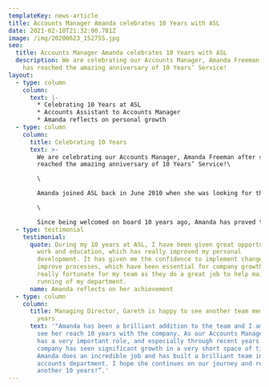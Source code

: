 ```yaml
---
templateKey: news-article
title: Accounts Manager Amanda celebrates 10 Years with ASL
date: 2021-02-10T21:32:00.781Z
image: /img/20200623_152755.jpg
seo:
  title: Accounts Manager Amanda celebrates 10 Years with ASL
  description: We are celebrating our Accounts Manager, Amanda Freeman after she
    has reached the amazing anniversary of 10 Years’ Service!
layout:
  - type: column
    column:
      text: |-
        * Celebrating 10 Years at ASL
        * Accounts Assistant to Accounts Manager
        * Amanda reflects on personal growth
  - type: column
    column:
      title: Celebrating 10 Years
      text: >-
        We are celebrating our Accounts Manager, Amanda Freeman after she has
        reached the amazing anniversary of 10 Years’ Service!\

        \

        Amanda joined ASL back in June 2010 when she was looking for the right company to progress in her passion in Accounting.\

        \

        Since being welcomed on board 10 years ago, Amanda has proved to be a very valuable member of the team after growing her Accounting portfolio of Qualifications. These include; Advanced Diploma in Accounting Level 3, and Professional Diploma in Accounting Level 4. This development and commitment to grow her knowledge landed her with a well-deserved promotion to Accounts Manager.
  - type: testimonial
    testimonial:
      quote: During my 10 years at ASL, I have been given great opportunities both in
        work and education, which has really improved my personal
        development. It has given me the confidence to implement changes and
        improve processes, which have been essential for company growth. I feel
        really fortunate for my team as they do a great job to help maintain the
        running of my department.
      name: Amanda reflects on her achievement
  - type: column
    column:
      title: Managing Director, Gareth is happy to see another team member reach 10
        years
      text: '"Amanda has been a brilliant addition to the team and I am delighted to
        see her reach 10 years with the company. As our Accounts Manager, she
        has a very important role, and especially through recent years where the
        company has seen significant growth in a very short space of time.
        Amanda does an incredible job and has built a brilliant team in the
        accounts department. I hope she continues on our journey and reaches
        another 10 years!”.'
---
```

